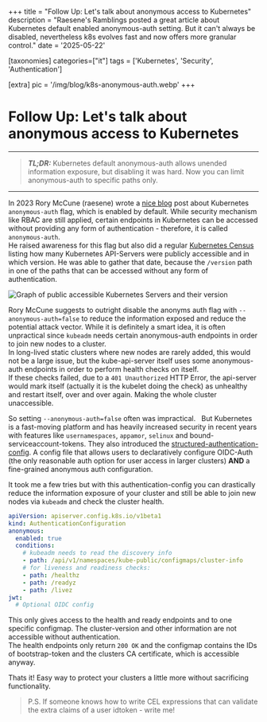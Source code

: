 +++
title = "Follow Up: Let's talk about anonymous access to Kubernetes"
description = "Raesene's Ramblings posted a great article about Kubernetes default enabled anonymous-auth setting. But it can't always be disabled, nevertheless k8s evolves fast and now offers more granular control."
date = '2025-05-22'

[taxonomies]
categories=["it"]
tags = ['Kubernetes', 'Security', 'Authentication']

[extra]
pic = '/img/blog/k8s-anonymous-auth.webp'
+++

# Follow Up: Let's talk about anonymous access to Kubernetes

---
> **_TL;DR:_** Kubernetes default anonymous-auth allows unended information exposure, but disabling it was hard. Now you can limit anonymous-auth to specific paths only.
---
In 2023 Rory McCune (raesene) wrote a [nice blog](https://raesene.github.io/blog/2023/03/18/lets-talk-about-anonymous-access-to-Kubernetes/) post about Kubernetes `anonymous-auth` flag, which is enabled by default. While security mechanism like RBAC are still applied, certain endpoints in Kubernetes can be accessed without providing any form of authentication - therefore, it is called `anonymous-auth`.  
He raised awareness for this flag but also did a regular [Kubernetes Census](https://raesene.github.io/blog/2024/02/17/a-final-kubernetes-censys/) listing how many Kubernetes API-Servers were publicly accessible and in which version. He was able to gather that date, because the `/version` path in one of the paths that can be accessed without any form of authentication.

![Graph of public accessible Kubernetes Servers and their version](https://raesene.github.io/assets/media/kubernetes-versions-2024.png)

Rory McCune suggests to outright disable the anonyms auth flag with `--anonymous-auth=false` to reduce the information exposed and reduce the potential attack vector. While it is definitely a smart idea, it is often unpractical since `kubeadm` needs certain anonymous-auth endpoints in order to join new nodes to a cluster.  
In long-lived static clusters where new nodes are rarely added, this would not be a large issue, but the kube-api-server itself uses some anonymous-auth endpoints in order to perform health checks on itself.  
If these checks failed, due to a `401 Unauthorized` HTTP Error, the api-server would mark itself (actually it is the kubelet doing the check) as unhealthy and restart itself, over and over again. Making the whole cluster unaccessible.

So setting `--anonymous-auth=false` often was impractical.  
But Kubernetes is a fast-moving platform and has heavily increased security in recent years with features like `usernamespaces`, `appamor`, `selinux` and bound-serviceaccount-tokens. They also introduced the [structured-authentication-config](https://kubernetes.io/blog/2024/04/25/structured-authentication-moves-to-beta/). A config file that allows users to declaratively configure OIDC-Auth (the only reasonable auth option for user access in larger clusters) **AND** a fine-grained anonymous auth configuration.

It took me a few tries but with this authentication-config you can drastically reduce the information exposure of your cluster and still be able to join new nodes via `kubeadm` and check the cluster health.

```yaml
apiVersion: apiserver.config.k8s.io/v1beta1
kind: AuthenticationConfiguration
anonymous:
  enabled: true
  conditions:
    # kubeadm needs to read the discovery info
    - path: /api/v1/namespaces/kube-public/configmaps/cluster-info
    # for liveness and readiness checks:
    - path: /healthz
    - path: /readyz
    - path: /livez
jwt:
  # Optional OIDC config
```

This only gives access to the health and ready endpoints and to one specific configmap. The cluster-version and other information are not accessible without authentication.  
The health endpoints only return `200 OK` and the configmap contains the IDs of bootstrap-token and the clusters CA certificate, which is accessible anyway.

Thats it! Easy way to protect your clusters a little more without sacrificing functionality.

> P.S. If someone knows how to write CEL expressions that can validate the extra claims of a user idtoken - write me!
